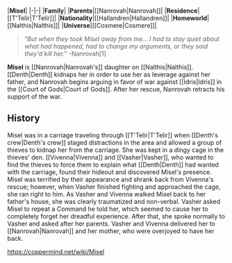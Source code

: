|**Misel**|
|-|-|
|**Family**|
|**Parents**|[[Nanrovah\|Nanrovah]]|
|**Residence**|[[T'Telir\|T'Telir]]|
|**Nationality**|[[Hallandren\|Hallandren]]|
|**Homeworld**|[[Nalthis\|Nalthis]]|
|**Universe**|[[Cosmere\|Cosmere]]|

>“*But when they took Misel away from me... I had to stay quiet about what had happened, had to change my arguments, or they said they'd kill her.*”
\-Nanrovah[1]


**Misel** is [[Nanrovah\|Nanrovah's]] daughter on [[Nalthis\|Nalthis]]. [[Denth\|Denth]] kidnaps her in order to use her as leverage against her father, and Nanrovah begins arguing in favor of war against [[Idris\|Idris]] in the [[Court of Gods\|Court of Gods]]. After her rescue, Nanrovah retracts his support of the war.

## History
Misel was in a carriage traveling through [[T'Telir\|T'Telir]] when [[Denth's crew\|Denth's crew]] staged distractions in the area and allowed a group of thieves to kidnap her from the carriage. She was kept in a dingy cage in the thieves' den. [[Vivenna\|Vivenna]] and [[Vasher\|Vasher]], who wanted to find the thieves to force them to explain what [[Denth\|Denth]] had wanted with the carriage, found their hideout and discovered Misel's presence. Misel was terrified by their appearance and shrank back from Vivenna's rescue; however, when Vasher finished fighting and approached the cage, she ran right to him.
As Vasher and Vivenna walked Misel back to her father's house, she was clearly traumatized and non-verbal. Vasher asked Misel to repeat a Command he told her, which seemed to cause her to completely forget her dreadful experience. After that, she spoke normally to Vasher and asked after her parents. Vasher and Vivenna delivered her to [[Nanrovah\|Nanrovah]] and her mother, who were overjoyed to have her back.



https://coppermind.net/wiki/Misel